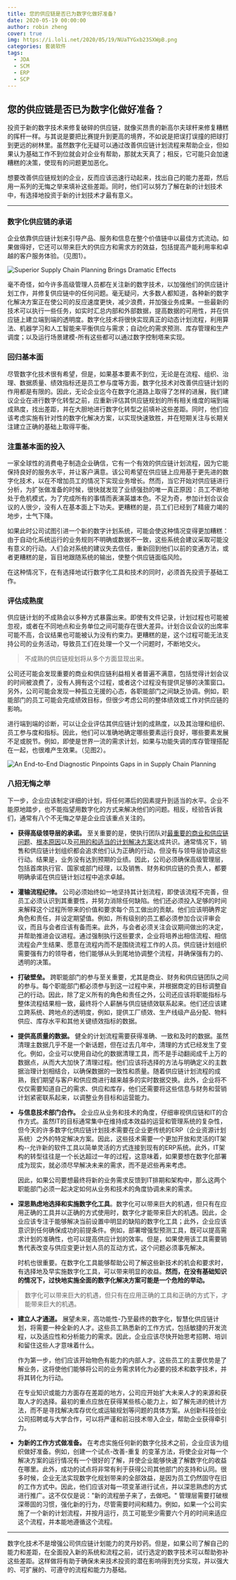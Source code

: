 ```yaml
---
title: 您的供应链是否已为数字化做好准备?
date: 2020-05-19 00:00:00
author: robin zheng
cover: true
img: https://i.loli.net/2020/05/19/NUaTYGxb23SXWpB.png
categories: 套装软件
tags:
  - JDA
  - SCM
  - ERP
  - SCP
---
```

## 您的供应链是否已为数字化做好准备？

投资于新的数字技术来修复破碎的供应链，就像买昂贵的新高尔夫球杆来修复糟糕的挥杆一样。与其说是要把比赛提升到更高的境界，不如说是把误打误撞的把球打到更远的树林里。虽然数字化无疑可以通过改善供应链计划流程来帮助企业，但如果认为基础工作不到位就会对企业有帮助，那就太天真了；相反，它可能只会加速糟糕的决策，使现有的问题更加恶化。

想要改善供应链规划的企业，反而应该迅速行动起来，找出自己的能力差距，然后用一系列的无悔之举来填补这些差距。同时，他们可以努力了解在新的计划技术中，有选择地投资于新的计划技术才最有意义。

------

### 数字化供应链的承诺

企业依靠供应链计划来引导产品、服务和信息在整个价值链中以最佳方式流动。如果做得好，它还可以带来巨大的供应方和需求方的效益，包括提高产能利用率和卓越的客户服务体验。（见图1）。

![Superior Supply Chain Planning Brings Dramatic Effects](https://i.loli.net/2020/05/11/1dqN3tw6eaoTUBp.png)

毫不奇怪，如今许多高级管理人员都在关注新的数字技术，以加强他们的供应链计划工作，并修复供应链中的任何问题。毫无疑问，大多数人都知道，各种新的数字化解决方案正在使公司的反应速度更快，减少浪费，并加强业务成果。一些最新的技术可以执行一些任务，如实时汇总内部和外部数据，提高数据的可用性，并在供应链上建立端到端的透明度。数字化技术将很快实现真正的动态计划流程，利用算法、机器学习和人工智能来平衡供应与需求；自动化的需求预测、库存管理和生产调度；以及运行场景建模-所有这些都可以通过数字控制塔来实现。

### 回归基本面

尽管数字化技术很有希望，但是，如果基本要素不到位，无论是在流程、组织、治理、数据质量、绩效指标还是员工参与度等方面，数字化技术对改善供应链计划的作用都是有限的。因此，无论企业迄今在数字化道路上取得了怎样的进展，我们建议企业在进行数字化转型之前，应重新评估其供应链规划的所有相关维度的端到端成熟度，找出差距，并在大胆地进行数字化转型之前填补这些差距。同时，他们应该考虑实施有针对性的数字化解决方案，以实现快速致胜，并在短期关注与长期关注建立正确的基础上取得平衡。

### 注重基本面的投入

一家全球性的消费电子制造企业确信，它有一个有效的供应链计划流程，因为它能保持良好的服务水平，并让客户满意。该公司希望在供应链上应用基于更先进的数字化技术，以在不增加员工的情况下实现业务增长。然而，当它开始对供应链进行分析，为扩张做准备的时候，很快就发现了业绩强劲的唯一真正原因：员工不断地处于危机模式，为了完成所有的事情而表演英雄本色。不足为奇，参加计划合议会议的人很少，没有人在基本面上下功夫。更糟糕的是，员工们已经到了精疲力竭的地步，士气下降。

如果此时公司试图引进一个新的数字计划系统，可能会使这种情况变得更加糟糕：由于自动化系统运行的业务规则不明确或数据不一致，这些系统会建议采取可能没有意义的行动。人们会对系统的建议失去信任，重新回到他们以前的变通方法，或者更糟糕的是，盲目地跟随系统的输出，使整个供应链面临风险。

在这种情况下，在有选择地试行数字化工具和技术的同时，必须首先投资于基础工作。

### 评估成熟度

供应链计划的不成熟会以多种方式暴露出来。即使有文件记录，计划过程也可能被忽视，或者在不同地点和业务单位之间可能存在很大差异。计划合议会议的出席率可能不高，合议结果也可能被认为没有约束力。更糟糕的是，这个过程可能无法支持公司的业务活动，导致员工们在处理一个又一个问题时，不断地交火。

> 不成熟的供应链规划将从多个方面显现出来。

公司还可能会发现重要的商业和供应链利益相关者普遍不满意，包括觉得计划会议的时间被浪费了，没有人拥有这个过程，或者这个过程没有提供足够的决策窗口。另外，公司可能会发现一种孤立无援的心态，各职能部门之间缺乏协调。例如，职能部门的员工可能会完成绩效目标，但很少考虑公司的整体绩效或工作对供应链的影响。

进行端到端的诊断，可以让企业评估其供应链计划的成熟度，以及其治理和组织、员工参与度和指标。因此，他们可以准确地确定哪些要素运行良好，哪些要素发展不足或脱节。例如，即使是世界一流的需求计划，如果与功能失调的库存管理搭配在一起，也很难产生效果。（见图2）。

![An End-to-End Diagnostic Pinpoints Gaps in in Supply Chain Planning](https://i.loli.net/2020/05/11/oACN64u8nVpT5kv.png)

### 八招无悔之举

下一步，企业应该制定详细的计划，将任何滞后的因素提升到适当的水平。企业不能原地踏步，也不能指望用数字化的方式来解决他们的问题。相反，经验告诉我们，通常有八个不无悔之举是企业应该重点关注的。

- **获得高级领导层的承诺。** 至关重要的是，使执行团队对<u>最重要的商业和供应链问题</u>、<u>根本原因</u>以及<u>可用的和适当的计划解决方案</u>达成共识。通常情况下，销售和供应链计划组织都会追求他们认为正确的行动，但没有与领导层协调这些行动。结果是，业务没有达到预期的业绩。因此，公司必须确保高级管理层，包括首席执行官、国家或部门经理，以及销售、财务和供应链的负责人，都要明确承诺在供应链计划过程中追求卓越。

- **灌输流程纪律。** 公司必须始终如一地坚持其计划流程，即使该流程不完善，但员工必须认识到其重要性，并努力消除任何缺陷。他们还必须投入足够的时间来解释这个过程所带来的价值和要求每个员工做出的贡献。他们应该明确界定角色和责任，并设定期望值。例如，所有级别的员工都必须参加合议评审会议，而且与会者应该有备而来。此外，与会者必须关注会议期间做出的决定，并帮助推进会议进程。通过强制执行这些要求，企业将培养出相信流程、相信流程会产生结果、愿意在流程内而不是围绕流程工作的人员。供应链计划组织需要强有力的领导者，他们能够从头到尾地协调整个流程，并确保强有力的、透明的决策。

- **打破壁垒。** 跨职能部门的参与至关重要，尤其是商业、财务和供应链团队之间的参与。每个职能部门都必须参与到这一过程中来，并根据商定的目标调整自己的行动。因此，除了定义所有的角色和责任之外，公司还应该将职能指标与整体流程结果相一致，最终将个人薪酬与供应链绩效联系起来。他们还应该建立跨系统、跨地点的透明度，例如，提供工厂绩效、生产线级产品分配、物料供应、库存水平和其他关键绩效指标的数据。

- **提供高质量的数据。** 健全的计划流程需要获得准确、一致和及时的数据。虽然清理主数据几乎不是一个新话题，但在过去几年中，清理的方式已经发生了变化。例如，企业可以使用自动化的数据清理工具，而不是手动翻阅成千上万的数据点，从而大大加快了清理过程。他们应该将选择的方法与明确定义的主数据治理计划相结合，以确保数据的一致性和质量。随着供应链计划流程的成熟，我们期望与客户和供应商进行越来越多的实时数据交换。此外，企业将不仅仅需要知道自己的需求、供应和库存，他们还需要将这些信息与财务和营销计划紧密联系起来，以调整业务目标和运营能力。

- **与信息技术部门合作。** 企业应从业务和技术的角度，仔细审视供应链和IT的合作方式。虽然IT的目标通常集中在维持成本效益的运营和管理系统的复杂性，但今天的许多数字化供应链计划技术需要在企业更传统的ERP（企业资源计划系统）之外的特定解决方案。因此，这些技术需要一个更加开放和灵活的IT架构--允许新的软件工具以简单灵活的方式连接到现有的ERP系统。此外，IT架构的转型往往是一个长达超过一年的过程，这意味着，如果要想在数字化部署成为现实，就必须尽早解决未来的需求，而不是迟些再来考虑。

  因此，如果公司要想最终将新的业务需求反馈到IT排期和架构中，那么这两个职能部门必须一起决定如何从业务和技术的角度协调未来的需求。

- **深思熟虑地选择和实施数字化工具**。数字化可以带来巨大的机遇，但只有在应用正确的工具并以正确的方式使用时，数字化才能带来巨大的机遇。因此，企业应该专注于能够解决当前设置中明显的缺陷的数字化工具；此外，企业应该意识到任何确保成功的前提条件。例如，部署增强型预测工具，既可以提高需求计划的准确性，也可以提高供应计划的效率。但是，如果使用该工具需要销售代表改变与供应变更计划人员的互动方式，这个问题必须事先解决。

  时机也很重要。在数字化工具能够帮助公司了解这些新技术的机会和要求时，有选择地及早实施数字化工具，可以带来明显的收益。**然而，在没有基础知识的情况下，过快地实施全面的数字化解决方案可能是一个危险的举动。**


> 数字化可以带来巨大的机遇，但只有在应用正确的工具和正确的方式下，才能带来巨大的机遇。

- **建立人才通道。** 展望未来，高功能性-乃至最终的数字化，智慧化供应链计划，将需要一种全新的人才。这些员工熟悉新的工作方式，包括敏捷的开发流程，以及适应性和分析能力的需求。因此，企业应该尽快开始思考招聘、培训和留住这些人才意味着什么。

  作为第一步，他们应该开始物色有能力的内部人才。这些员工的主要优势是了解业务，这将使他们能够将公司的业务需求转化为必要的技术和数字技术，并将其转化为行动。

  在专业知识或能力方面存在差距的地方，公司应开始扩大未来人才的来源和获取人才的选择。最初的重点应放在获得某些核心能力上，如了解先进的统计方法，而不是寻找解决库存优化或运输规划等问题的具体方案。从创新科技创业公司招聘或与大学合作，可以将严谨和前沿技术带入企业，帮助企业获得牵引力。

- **为新的工作方式做准备。** 在考虑实施任何新的数字化技术之前，企业应该为组织做好准备。例如，创建一个试点-改善-重复 的变革方法，将使企业对每一个解决方案的运行情况有一个很好的了解，并使企业能够快速了解数字化的收益在哪里。此外，成功的试点将非常有利于获得公司其他部门的支持和认同。很多时候，企业无法实现数字化规划带来的全部效益，是因为员工仍然固守在旧的工作方式中。因此，他们应该对每一项变革进行试点，并以深思熟虑的方式进行推广。这不仅仅是说："新的流程册子来了，去做吧。" 管理层需要打破根深蒂固的习惯，强化新的行为，尽管需要时间和精力。例如，如果一个公司实施了一个新的计划流程，并按月运行，员工可能至少需要六个月的时间来适应这个流程，并本能地遵循这个流程。

------

数字化技术不是增强公司供应链计划能力的灵丹妙药。但是，如果公司了解自己的能力和差距，在全面投入新的系统和流程之前，试行选定的数字技术可以帮助弥补这些差距。这样做将有助于确保未来技术投资的潜在影响得到充分实现，并以强大的、可扩展的、可遵守的流程和能力为基础。
